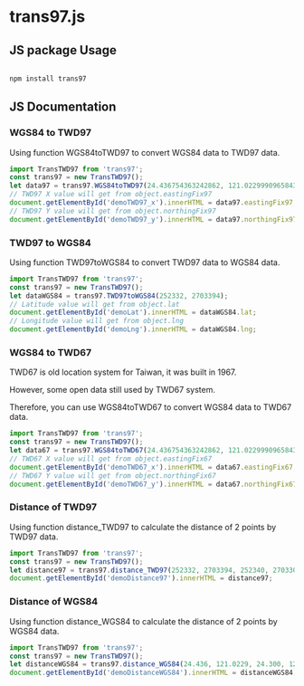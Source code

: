 # trans97.js

## JS package Usage

```bat

npm install trans97

```

## JS Documentation

### WGS84 to TWD97
Using function WGS84toTWD97 to convert WGS84 data to TWD97 data.

```js
import TransTWD97 from 'trans97'; 
const trans97 = new TransTWD97(); 
let data97 = trans97.WGS84toTWD97(24.436754363242862, 121.02299909658434); 
// TWD97 X value will get from object.eastingFix97 
document.getElementById('demoTWD97_x').innerHTML = data97.eastingFix97; 
// TWD97 Y value will get from object.northingFix97 
document.getElementById('demoTWD97_y').innerHTML = data97.northingFix97; 
```

### TWD97 to WGS84

Using function TWD97toWGS84 to convert TWD97 data to WGS84 data.


```js
import TransTWD97 from 'trans97'; 
const trans97 = new TransTWD97(); 
let dataWGS84 = trans97.TWD97toWGS84(252332, 2703394); 
// Latitude value will get from object.lat 
document.getElementById('demoLat').innerHTML = dataWGS84.lat; 
// Longitude value will get from object.lng 
document.getElementById('demoLng').innerHTML = dataWGS84.lng; 
```

### WGS84 to TWD67

TWD67 is old location system for Taiwan, it was built in 1967.

However, some open data still used by TWD67 system. 

Therefore, you can use WGS84toTWD67 to convert WGS84 data to TWD67 data.

```js
import TransTWD97 from 'trans97'; 
const trans97 = new TransTWD97(); 
let data67 = trans97.WGS84toTWD67(24.436754363242862, 121.02299909658434); 
// TWD67 X value will get from object.eastingFix67 
document.getElementById('demoTWD67_x').innerHTML = data67.eastingFix67; 
// TWD67 Y value will get from object.northingFix67 
document.getElementById('demoTWD67_y').innerHTML = data67.northingFix67; 
```

### Distance of TWD97

Using function distance_TWD97 to calculate the distance of 2 points by TWD97 data.

```js
import TransTWD97 from 'trans97'; 
const trans97 = new TransTWD97(); 
let distance97 = trans97.distance_TWD97(252332, 2703394, 252340, 2703300); 
document.getElementById('demoDistance97').innerHTML = distance97; 
```

### Distance of WGS84

Using function distance_WGS84 to calculate the distance of 2 points by WGS84 data.

```js
import TransTWD97 from 'trans97'; 
const trans97 = new TransTWD97(); 
let distanceWGS84 = trans97.distance_WGS84(24.436, 121.0229, 24.300, 121); 
document.getElementById('demoDistanceWGS84').innerHTML = distanceWGS84; 
```